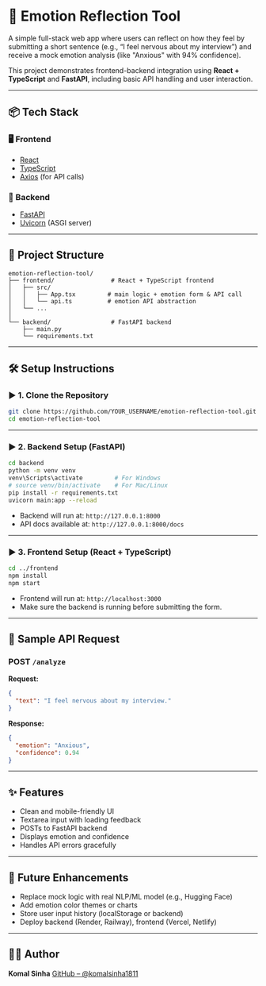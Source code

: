 # 🫠 Emotion Reflection Tool

A simple full-stack web app where users can reflect on how they feel by submitting a short sentence (e.g., “I feel nervous about my interview”) and receive a mock emotion analysis (like "Anxious" with 94% confidence).

This project demonstrates frontend-backend integration using **React + TypeScript** and **FastAPI**, including basic API handling and user interaction.

---

## 📦 Tech Stack

### 🖥️ Frontend

* [React](https://reactjs.org/)
* [TypeScript](https://www.typescriptlang.org/)
* [Axios](https://axios-http.com/) (for API calls)

### 🧠 Backend

* [FastAPI](https://fastapi.tiangolo.com/)
* [Uvicorn](https://www.uvicorn.org/) (ASGI server)

---

## 📂 Project Structure

```
emotion-reflection-tool/
├── frontend/                # React + TypeScript frontend
│   ├── src/
│   │   ├── App.tsx         # main logic + emotion form & API call
│   │   └── api.ts          # emotion API abstraction
│   └── ...
│
└── backend/                 # FastAPI backend
    ├── main.py
    └── requirements.txt
```

---

## 🛠️ Setup Instructions

### ▶️ 1. Clone the Repository

```bash
git clone https://github.com/YOUR_USERNAME/emotion-reflection-tool.git
cd emotion-reflection-tool
```

---

### ▶️ 2. Backend Setup (FastAPI)

```bash
cd backend
python -m venv venv
venv\Scripts\activate         # For Windows
# source venv/bin/activate    # For Mac/Linux
pip install -r requirements.txt
uvicorn main:app --reload
```

* Backend will run at: `http://127.0.0.1:8000`
* API docs available at: `http://127.0.0.1:8000/docs`

---

### ▶️ 3. Frontend Setup (React + TypeScript)

```bash
cd ../frontend
npm install
npm start
```

* Frontend will run at: `http://localhost:3000`
* Make sure the backend is running before submitting the form.

---

## 🧪 Sample API Request

### POST `/analyze`

**Request:**

```json
{
  "text": "I feel nervous about my interview."
}
```

**Response:**

```json
{
  "emotion": "Anxious",
  "confidence": 0.94
}
```

---

## ✨ Features

* Clean and mobile-friendly UI
* Textarea input with loading feedback
* POSTs to FastAPI backend
* Displays emotion and confidence
* Handles API errors gracefully

---

## 🚀 Future Enhancements

* Replace mock logic with real NLP/ML model (e.g., Hugging Face)
* Add emotion color themes or charts
* Store user input history (localStorage or backend)
* Deploy backend (Render, Railway), frontend (Vercel, Netlify)

---

## 👩‍💻 Author

**Komal Sinha**
[GitHub – @komalsinha1811](https://github.com/komalsinha1811)




